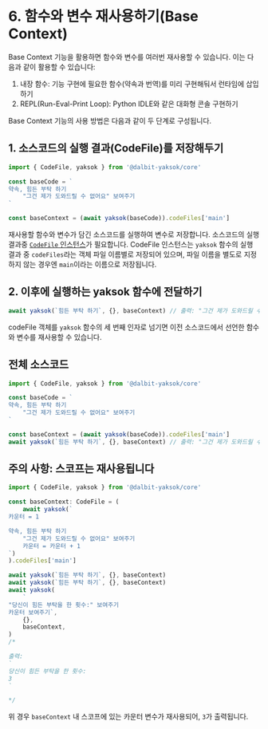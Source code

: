 # 6. 함수와 변수 재사용하기(Base Context)

Base Context 기능을 활용하면 함수와 변수를 여러번 재사용할 수 있습니다. 이는 다음과 같이 활용할 수 있습니다:

1. 내장 함수: 기능 구현에 필요한 함수(약속과 번역)를 미리 구현해둬서 런타임에 삽입하기
2. REPL(Run-Eval-Print Loop): Python IDLE와 같은 대화형 콘솔 구현하기

Base Context 기능의 사용 방법은 다음과 같이 두 단계로 구성됩니다.

## 1. 소스코드의 실행 결과(CodeFile)를 저장해두기

```ts
import { CodeFile, yaksok } from '@dalbit-yaksok/core'

const baseCode = `
약속, 힘든 부탁 하기
    "그건 제가 도와드릴 수 없어요" 보여주기
`

const baseContext = (await yaksok(baseCode)).codeFiles['main']
```

재사용할 함수와 변수가 담긴 소스코드를 실행하여 변수로 저장합니다. 소스코드의 실행 결과중 [`CodeFile` 인스턴스](/api/core/mod/classes/CodeFile.html)가 필요합니다. CodeFile 인스턴스는 `yaksok` 함수의 실행 결과 중 `codeFiles`라는 객체 파일 이름별로 저장되어 있으며, 파일 이름을 별도로 지정하지 않는 경우엔 `main`이라는 이름으로 저장됩니다.

## 2. 이후에 실행하는 yaksok 함수에 전달하기

```ts
await yaksok(`힘든 부탁 하기`, {}, baseContext) // 출력: "그건 제가 도와드릴 수 없어요"
```

codeFile 객체를 `yaksok` 함수의 세 번째 인자로 넘기면 이전 소스코드에서 선언한 함수와 변수를 재사용할 수 있습니다.

## 전체 소스코드

```ts
import { CodeFile, yaksok } from '@dalbit-yaksok/core'

const baseCode = `
약속, 힘든 부탁 하기
    "그건 제가 도와드릴 수 없어요" 보여주기
`

const baseContext = (await yaksok(baseCode)).codeFiles['main']
await yaksok(`힘든 부탁 하기`, {}, baseContext) // 출력: "그건 제가 도와드릴 수 없어요"
```

## 주의 사항: 스코프는 재사용됩니다

```ts
import { CodeFile, yaksok } from '@dalbit-yaksok/core'

const baseContext: CodeFile = (
    await yaksok(`
카운터 = 1

약속, 힘든 부탁 하기
    "그건 제가 도와드릴 수 없어요" 보여주기
    카운터 = 카운터 + 1
`)
).codeFiles['main']

await yaksok(`힘든 부탁 하기`, {}, baseContext)
await yaksok(`힘든 부탁 하기`, {}, baseContext)
await yaksok(
    `
"당신이 힘든 부탁을 한 횟수:" 보여주기
카운터 보여주기`,
    {},
    baseContext,
)
/*

출력:
`
당신이 힘든 부탁을 한 횟수:
3
`

*/
```

위 경우 `baseContext` 내 스코프에 있는 카운터 변수가 재사용되어, `3`가 출력됩니다.
